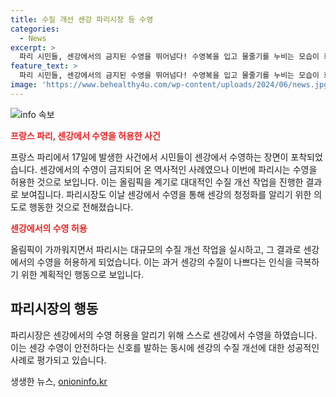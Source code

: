 ```yaml
---
title: 수질 개선 센강 파리시장 등 수영
categories:
  - News
excerpt: >
  파리 시민들, 센강에서의 금지된 수영을 뛰어넘다! 수영복을 입고 물줄기를 누비는 모습이 화제. 올림픽을 전후로 진행된 수질 개선 작업이 효과를 발휘하며, 안 이달고 파리 시장까지 센강에서 수영을 즐겼다. 현지시간 17일, 이른 봄 햇살 아래 센강에서의 활기찬 장면이 이목을 집중시키고 있다. 사진은 파리의 변화를 담아내는 명암 화제.
feature_text: >
  파리 시민들, 센강에서의 금지된 수영을 뛰어넘다! 수영복을 입고 물줄기를 누비는 모습이 화제. 올림픽을 전후로 진행된 수질 개선 작업이 효과를 발휘하며, 안 이달고 파리 시장까지 센강에서 수영을 즐겼다. 현지시간 17일, 이른 봄 햇살 아래 센강에서의 활기찬 장면이 이목을 집중시키고 있다. 사진은 파리의 변화를 담아내는 명암 화제.
image: 'https://www.behealthy4u.com/wp-content/uploads/2024/06/news.jpg'
---
```


<p><img src="https://www.behealthy4u.com/wp-content/uploads/2024/06/news.jpg" alt="info 속보" /></p>

<p><b><span style="color: #ee2323;">프랑스 파리, 센강에서 수영을 허용한 사건</span></b></p>

<p data-ke-size="size16">프랑스 파리에서 17일에 발생한 사건에서 시민들이 센강에서 수영하는 장면이 포착되었습니다. 센강에서의 수영이 금지되어 온 역사적인 사례였으나 이번에 파리시는 수영을 허용한 것으로 보입니다. 이는 올림픽을 계기로 대대적인 수질 개선 작업을 진행한 결과로 보여집니다. 파리시장도 이날 센강에서 수영을 통해 센강의 청정화를 알리기 위한 의도로 행동한 것으로 전해졌습니다.</p>

<p><b><span style="color: #ee2323;">센강에서의 수영 허용</span></b></p>

<p data-ke-size="size16">올림픽이 가까워지면서 파리시는 대규모의 수질 개선 작업을 실시하고, 그 결과로 센강에서의 수영을 허용하게 되었습니다. 이는 과거 센강의 수질이 나쁘다는 인식을 극복하기 위한 계획적인 행동으로 보입니다.</p>

<h2 data-ke-size="size26">파리시장의 행동</h2>

<p data-ke-size="size16">파리시장은 센강에서의 수영 허용을 알리기 위해 스스로 센강에서 수영을 하였습니다. 이는 센강 수영이 안전하다는 신호를 발하는 동시에 센강의 수질 개선에 대한 성공적인 사례로 평가되고 있습니다.</p>
생생한 뉴스, <a href="https://onioninfo.kr" rel="dofollow">onioninfo.kr</a>


